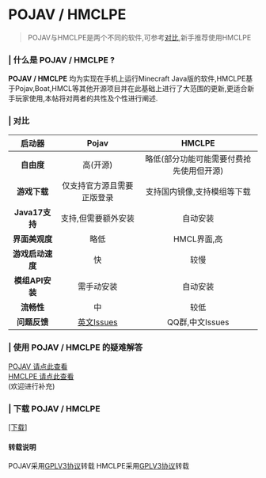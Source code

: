 # POJAV / HMCLPE  
> POJAV与HMCLPE是两个不同的软件,可参考[对比](https://mc.skycraft.cn/pojav/pojav?id=-对比),新手推荐使用HMCLPE
  
### | 什么是 POJAV / HMCLPE ?  
  
**POJAV / HMCLPE** 均为实现在手机上运行Minecraft Java版的软件,HMCLPE基于Pojav,Boat,HMCL等其他开源项目并在此基础上进行了大范围的更新,更适合新手玩家使用,本帖将对两者的共性及个性进行阐述.
  
### | 对比  
  
| **启动器** | **Pojav** | **HMCLPE** |
|:----:|:----:|:----:|
| **自由度** |   高(开源)   |   略低(部分功能可能需要付费抢先使用但开源)   |
| **游戏下载** |   仅支持官方源且需要正版登录   |  支持国内镜像,支持模组等下载    |
| **Java17支持** |   支持,但需要额外安装   |   自动安装   |
| **界面美观度** |   略低   |   HMCL界面,高   |
| **游戏启动速度** |   快   |   较慢   |
| **模组API安装** |   需手动安装   |   自动安装   |
| **流畅性** |   中   |   较低   |
| **问题反馈** |   [英文Issues](https://github.com/PojavLauncherTeam/PojavLauncher/issues)   |   QQ群,中文Issues   |

### | 使用 POJAV / HMCLPE 的疑难解答  
[POJAV 请点此查看](/pojav/faq)  
[HMCLPE 请点此查看](/pojav/faq-hmclpe)  
(欢迎进行补充)  
### | 下载 POJAV / HMCLPE   
[[下载]](http://mc.skycraft.cn/pojav/download)  
  
<!-- tabs:start -->
#### **转载说明**
POJAV采用[GPLV3协议](https://github.com/PojavLauncherTeam/PojavLauncher/blob/v3_openjdk/LICENSE)转载
HMCLPE采用[GPLV3协议](https://github.com/Tungstend/HMCL-PE/blob/main/LICENSE)转载
<!-- tabs:end -->
